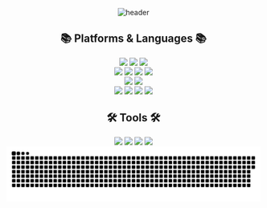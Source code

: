 
<div align="center">


![header](https://capsule-render.vercel.app/api?type=slice&color=5f85bb&height=200&section=header&text=Hello&desc=I'm%20JaeHyeon&fontColor=FFFFFF&fontSize=60&rotate=14&fontAlignY=25&fontAlign=75&descAlignY=43&descAlign=80&&animation=twinkling)


## 📚 Platforms & Languages 📚
<img src="https://img.shields.io/badge/java-007396?style=for-the-badge&logo=OpenJDK&logoColor=white"> 
<img src="https://img.shields.io/badge/Python-3776AB?style=for-the-badge&logo=Python&logoColor=white"> 
<img src="https://img.shields.io/badge/C++-00599C?style=for-the-badge&logo=Cplusplus&logoColor=white"> 
<br>
<img src="https://img.shields.io/badge/Spring-6DB33F?style=for-the-badge&logo=spring&logoColor=white"> 
<img src="https://img.shields.io/badge/Spring%20Boot-6DB33F?style=for-the-badge&logo=springboot&logoColor=white"> 
<img src="https://img.shields.io/badge/Spring%20Security-6DB33F?style=for-the-badge&logo=springsecurity&logoColor=white"> 
<img src="https://img.shields.io/badge/Hibernate-59666C?style=for-the-badge&logo=hibernate&logoColor=white">
<br>
<img src="https://img.shields.io/badge/MySQL-4479A1?style=for-the-badge&logo=MySQL&logoColor=white"> 
<img src="https://img.shields.io/badge/Redis-DC382D?style=for-the-badge&logo=Redis&logoColor=white"> 

<br>
<img src="https://img.shields.io/badge/Javascript-F7DF1E?style=for-the-badge&logo=javascript&logoColor=FFF"/> 
<img src="https://img.shields.io/badge/HTML5-E34F26?style=for-the-badge&logo=html5&logoColor=FFF"/>
<img src="https://img.shields.io/badge/CSS3-1572B6?style=for-the-badge&logo=css3&logoColor=FFF"/> 
<img src="https://img.shields.io/badge/Vue.js-4FC08D?style=for-the-badge&logo=vue.js&logoColor=FFF"/> 

## 🛠 Tools 🛠
<img src="https://img.shields.io/badge/Git-F05032?style=for-the-badge&logo=git&logoColor=white"/> 
<img src="https://img.shields.io/badge/github-181717?style=for-the-badge&logo=github&logoColor=white"/> 
<img src="https://img.shields.io/badge/Jira-0052CC?style=for-the-badge&logo=jira&logoColor=white"/> 
<img src="https://img.shields.io/badge/Notion-000000?style=for-the-badge&logo=notion&logoColor=white"/> 



<!-- 잔디 먹는 뱀 -->
<img src="https://github.com/tneserp/tneserp/blob/output/github-contribution-grid-snake.svg"/>


</div>
